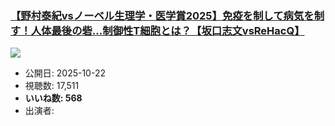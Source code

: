 ### [【野村泰紀vsノーベル生理学・医学賞2025】免疫を制して病気を制す！人体最後の砦...制御性T細胞とは？【坂口志文vsReHacQ】](https://www.youtube.com/watch?v=8BvY5JwK7u4)
[![](https://img.youtube.com/vi/8BvY5JwK7u4/sddefault.jpg)](https://www.youtube.com/watch?v=8BvY5JwK7u4)
-   公開日: 2025-10-22
-   視聴数: 17,511
-   **いいね数: 568**
-   出演者: 
